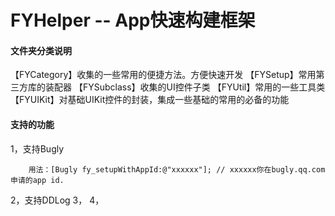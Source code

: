 # FYHelper -- App快速构建框架

#### 文件夹分类说明
【FYCategory】收集的一些常用的便捷方法。方便快速开发
【FYSetup】常用第三方库的装配器
【FYSubclass】收集的UI控件子类
【FYUtil】常用的一些工具类
【FYUIKit】对基础UIKit控件的封装，集成一些基础的常用的必备的功能

#### 支持的功能
1，支持Bugly
```
	用法：[Bugly fy_setupWithAppId:@"xxxxxx"]; // xxxxxx你在bugly.qq.com申请的app id.
```
2，支持DDLog
3，
4，



